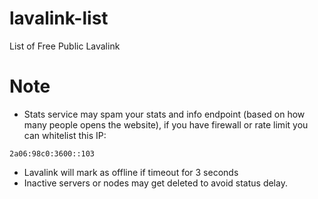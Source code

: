 # lavalink-list
List of Free Public Lavalink






# Note

- Stats service may spam your stats and info endpoint (based on how many people opens the website), if you have firewall or rate limit you can whitelist this IP:
```
2a06:98c0:3600::103
```
- Lavalink will mark as offline if timeout for 3 seconds
- Inactive servers or nodes may get deleted to avoid status delay.
